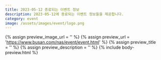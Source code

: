 ```yaml
---
title: 2023-05-12 종료되는 이벤트 정보
description: 2023-05-12에 종료되는 이벤트 정보들을 제공합니다.
category: event
image: /assets/images/event/logo.png
---
```

{% assign preview_image_url = '' %}
{% assign preview_url = 'https://www.busan.com/nas/event/event.html' %}
{% assign preview_title = '' %}
{% assign preview_description = '' %}
{% include body-preview.html %}